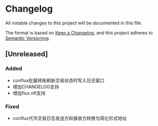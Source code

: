 # Changelog

All notable changes to this project will be documented in this file.

The format is based on [Keep a Changelog](https://keepachangelog.com/en/1.0.0/),
and this project adheres to [Semantic Versioning](https://semver.org/spec/v2.0.0.html).

## [Unreleased]

### Added
- conflux批量转账刷新交易状态时写入日志窗口
- 增加CHANGELOG支持
- 增加flux nft支持

### Fixed
- conflux代币交易日志发送方和接收方转换为简化形式地址



[^_^]:http://jbt.github.io/markdown-editor/